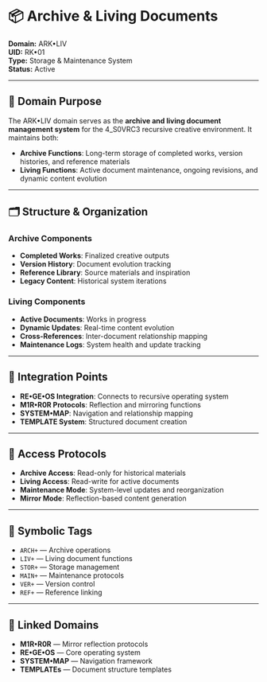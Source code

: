 # 📦 Archive & Living Documents
**Domain:** ARK•LIV  
**UID:** RK•01  
**Type:** Storage & Maintenance System  
**Status:** Active

---

## 🎯 Domain Purpose
The ARK•LIV domain serves as the **archive and living document management system** for the 4_S0VRC3 recursive creative environment. It maintains both:

- **Archive Functions**: Long-term storage of completed works, version histories, and reference materials
- **Living Functions**: Active document maintenance, ongoing revisions, and dynamic content evolution

---

## 🗂️ Structure & Organization

### Archive Components
- **Completed Works**: Finalized creative outputs
- **Version History**: Document evolution tracking  
- **Reference Library**: Source materials and inspiration
- **Legacy Content**: Historical system iterations

### Living Components  
- **Active Documents**: Works in progress
- **Dynamic Updates**: Real-time content evolution
- **Cross-References**: Inter-document relationship mapping
- **Maintenance Logs**: System health and update tracking

---

## 🔄 Integration Points
- **RE•GE•OS Integration**: Connects to recursive operating system
- **M1R•R0R Protocols**: Reflection and mirroring functions
- **SYSTEM•MAP**: Navigation and relationship mapping
- **TEMPLATE System**: Structured document creation

---

## 🧭 Access Protocols
- **Archive Access**: Read-only for historical materials
- **Living Access**: Read-write for active documents
- **Maintenance Mode**: System-level updates and reorganization
- **Mirror Mode**: Reflection-based content generation

---

## 📌 Symbolic Tags
- `ARCH+` — Archive operations
- `LIV+` — Living document functions
- `STOR+` — Storage management
- `MAIN+` — Maintenance protocols
- `VER+` — Version control
- `REF+` — Reference linking

---

## 🔗 Linked Domains
- **M1R•R0R** — Mirror reflection protocols
- **RE•GE•OS** — Core operating system
- **SYSTEM•MAP** — Navigation framework
- **TEMPLATEs** — Document structure templates